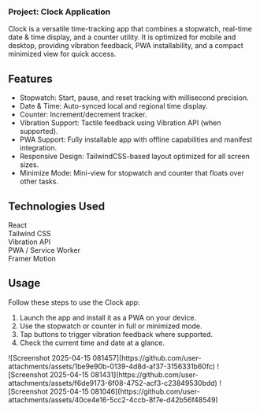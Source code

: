 <div class="max-w-3xl mx-auto">
      <h3 class="text-3xl text-left font-bold text-red-600 dark:text-white mb-6">
        Project: Clock Application
      </h3>
      <p class="text-base mb-4 text-gray-600 dark:text-gray-300 text-justify">
        Clock is a versatile time-tracking app that combines a stopwatch, real-time date & time display, and a counter utility. It is optimized for mobile and desktop, providing vibration feedback, PWA installability, and a compact minimized view for quick access.
      </p>
      <section class="mb-8">
        <h2 class="text-2xl font-semibold text-gray-600 dark:text-gray-300 mb-4">Features</h2>
        <ul class="list-disc list-inside space-y-2 text-gray-700 dark:text-gray-400">
          <li><span class="font-medium">Stopwatch:</span> Start, pause, and reset tracking with millisecond precision.</li>
          <li><span class="font-medium">Date & Time:</span> Auto-synced local and regional time display.</li>
          <li><span class="font-medium">Counter:</span> Increment/decrement tracker.</li>
          <li><span class="font-medium">Vibration Support:</span> Tactile feedback using Vibration API (when supported).</li>
          <li><span class="font-medium">PWA Support:</span> Fully installable app with offline capabilities and manifest integration.</li>
          <li><span class="font-medium">Responsive Design:</span> TailwindCSS-based layout optimized for all screen sizes.</li>
          <li><span class="font-medium">Minimize Mode:</span> Mini-view for stopwatch and counter that floats over other tasks.</li>
        </ul>
      </section>
      <section class="mb-8">
        <h2 class="text-2xl font-semibold text-gray-600 dark:text-gray-300 mb-4">Technologies Used</h2>
        <div class="grid grid-cols-2 gap-4">
          <div class="flex items-center space-x-2 bg-gray-200 px-3 py-2 rounded dark:bg-gray-100">
            <span>React</span>
          </div>
          <div class="flex items-center space-x-2 bg-gray-200 px-3 py-2 rounded dark:bg-gray-100">
            <span>Tailwind CSS</span>
          </div>
          <div class="flex items-center space-x-2 bg-gray-200 px-3 py-2 rounded dark:bg-gray-100">
            <span>Vibration API</span>
          </div>
          <div class="flex items-center space-x-2 bg-gray-200 px-3 py-2 rounded dark:bg-gray-100">
            <span>PWA / Service Worker</span>
          </div>
          <div class="flex items-center space-x-2 bg-gray-200 px-3 py-2 rounded dark:bg-gray-100">
            <span>Framer Motion</span>
          </div>
        </div>
      </section>
      <section class="mb-8">
        <h2 class="text-2xl font-semibold text-gray-600 dark:text-gray-300 mb-4">Usage</h2>
        <p class="text-gray-700 mb-4 dark:text-gray-400">Follow these steps to use the Clock app:</p>
        <ol class="list-decimal list-inside space-y-2 text-gray-700 dark:text-gray-400">
          <li>Launch the app and install it as a PWA on your device.</li>
          <li>Use the stopwatch or counter in full or minimized mode.</li>
          <li>Tap buttons to trigger vibration feedback where supported.</li>
          <li>Check the current time and date at a glance.</li>
        </ol>
      </section>
    </div>
![Screenshot 2025-04-15 081457](https://github.com/user-attachments/assets/1be9e90b-0139-4d8d-af37-3156331b60fc)
![Screenshot 2025-04-15 081431](https://github.com/user-attachments/assets/f6de9173-6f08-4752-acf3-c23849530bdd)
![Screenshot 2025-04-15 081046](https://github.com/user-attachments/assets/40ce4e16-5cc2-4ccb-8f7e-d42b56f48549)

